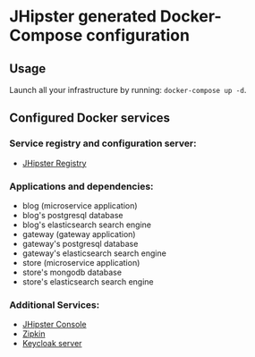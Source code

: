 # JHipster generated Docker-Compose configuration

## Usage

Launch all your infrastructure by running: `docker-compose up -d`.

## Configured Docker services

### Service registry and configuration server:
- [JHipster Registry](http://localhost:8761)

### Applications and dependencies:
- blog (microservice application)
- blog's postgresql database
- blog's elasticsearch search engine
- gateway (gateway application)
- gateway's postgresql database
- gateway's elasticsearch search engine
- store (microservice application)
- store's mongodb database
- store's elasticsearch search engine

### Additional Services:

- [JHipster Console](http://localhost:5601)
- [Zipkin](http://localhost:9411)
- [Keycloak server](http://localhost:9080)
